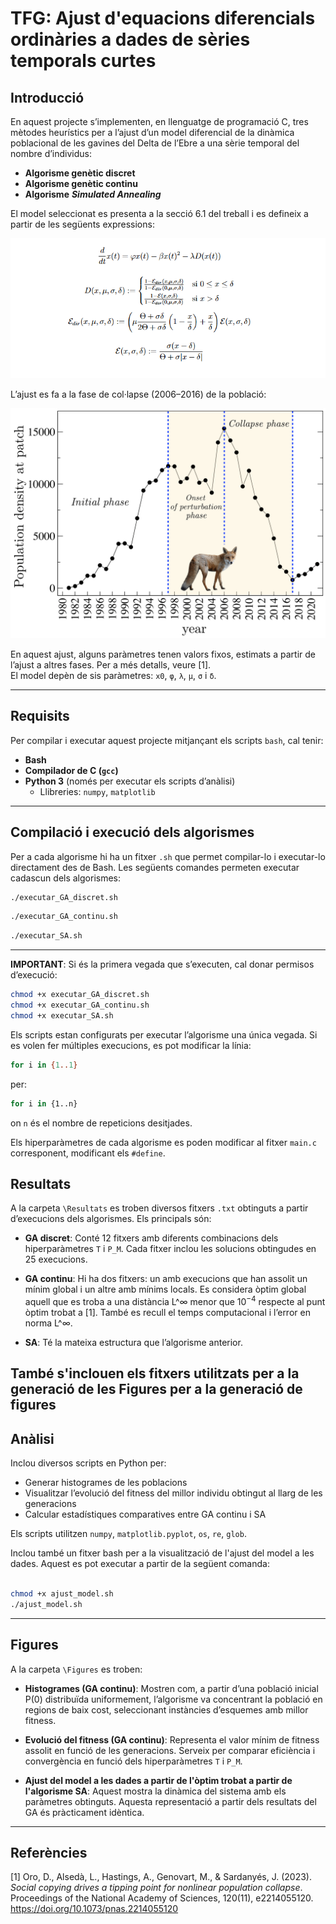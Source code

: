 # TFG: Ajust d'equacions diferencials ordinàries a dades de sèries temporals curtes

## Introducció

En aquest projecte s’implementen, en llenguatge de programació C, tres mètodes heurístics per a l’ajust d’un model diferencial de la dinàmica poblacional de les gavines del Delta de l’Ebre a una sèrie temporal del nombre d’individus:

- **Algorisme genètic discret**
- **Algorisme genètic continu**
- **Algorisme** ***Simulated Annealing***

El model seleccionat es presenta a la secció 6.1 del treball i es defineix a partir de les següents expressions:


![Model diferencial](Figures/model.png)

L’ajust es fa a la fase de col·lapse (2006–2016) de la població:


![Sèrie temporal de dades](Figures/all_data.png)

En aquest ajust, alguns paràmetres tenen valors fixos, estimats a partir de l’ajust a altres fases. Per a més detalls, veure [1].  
El model depèn de sis paràmetres: `x0`, `φ`, `λ`, `μ`, `σ` i `δ`.

---

## Requisits

Per compilar i executar aquest projecte mitjançant els scripts `bash`, cal tenir:

- **Bash**
- **Compilador de C (`gcc`)**
- **Python 3** (només per executar els scripts d’anàlisi)
  - Llibreries: `numpy`, `matplotlib`
    
---

## Compilació i execució dels algorismes

Per a cada algorisme hi ha un fitxer `.sh` que permet compilar-lo i executar-lo directament des de Bash. Les següents comandes permeten executar cadascun dels algorismes:

```bash
./executar_GA_discret.sh
```
```bash
./executar_GA_continu.sh
```
```bash
./executar_SA.sh
```

---

**IMPORTANT**: Si és la primera vegada que s’executen, cal donar permisos d’execució:

```bash
chmod +x executar_GA_discret.sh
chmod +x executar_GA_continu.sh
chmod +x executar_SA.sh
```

Els scripts estan configurats per executar l’algorisme una única vegada. Si es volen fer múltiples execucions, es pot modificar la línia:

```bash
for i in {1..1}
```

per:

```bash
for i in {1..n}
```

on `n` és el nombre de repeticions desitjades.

Els hiperparàmetres de cada algorisme es poden modificar al fitxer `main.c` corresponent, modificant els `#define`.

## Resultats

A la carpeta `\Resultats` es troben diversos fitxers `.txt` obtinguts a partir d’execucions dels algorismes. Els principals són:

- **GA discret**: Conté 12 fitxers amb diferents combinacions dels hiperparàmetres `T` i `P_M`. Cada fitxer inclou les solucions obtingudes en 25 execucions.

- **GA continu**: Hi ha dos fitxers: un amb execucions que han assolit un mínim global i un altre amb mínims locals. Es considera òptim global aquell que es troba a una distància L^∞ menor que $10^{-4}$ respecte al punt òptim trobat a [1]. També es recull el temps computacional i l’error en norma L^∞.

- **SA**: Té la mateixa estructura que l’algorisme anterior.

També s'inclouen els fitxers utilitzats per a la generació de les Figures per a la generació de figures 
---

## Anàlisi

Inclou diversos scripts en Python per:

- Generar histogrames de les poblacions 
- Visualitzar l’evolució del fitness del millor individu obtingut al llarg de les generacions
- Calcular estadístiques comparatives entre GA continu i SA

Els scripts utilitzen `numpy`, `matplotlib.pyplot`, `os`, `re`, `glob`.

Inclou també un fitxer bash per a la visualització de l'ajust del model a les dades. Aquest es pot executar a partir de la següent comanda:

```bash

chmod +x ajust_model.sh
./ajust_model.sh

```

---

## Figures

A la carpeta `\Figures` es troben:

- **Histogrames (GA continu)**: Mostren com, a partir d’una població inicial P(0) distribuïda uniformement, l’algorisme va concentrant la població en regions de baix cost, seleccionant instàncies d’esquemes amb millor fitness.

- **Evolució del fitness (GA continu)**: Representa el valor mínim de fitness assolit en funció de les generacions. Serveix per comparar eficiència i convergència en funció dels hiperparàmetres `T` i `P_M`.

- **Ajust del model a les dades a partir de l'òptim trobat a partir de l'algorisme SA**: Aquest mostra la dinàmica del sistema amb els paràmetres obtinguts. Aquesta representació a partir dels resultats del GA és pràcticament idèntica. 

---

## Referències

[1] Oro, D., Alsedà, L., Hastings, A., Genovart, M., & Sardanyés, J. (2023).  
*Social copying drives a tipping point for nonlinear population collapse*.  
Proceedings of the National Academy of Sciences, 120(11), e2214055120.  
https://doi.org/10.1073/pnas.2214055120
